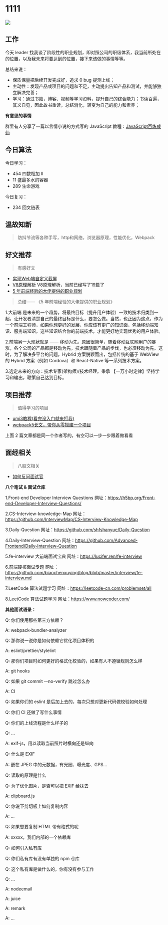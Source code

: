 
# 1111

![](http://h2.ioliu.cn/bing/BlackSun_ZH-CN0889682619_1920x1080.jpg)

## 工作

今天 leader 找我谈了阶段性的职业规划，即对照公司的职级体系，我当前所处在的位置，以及我未来将要达到的位置，接下来该做的事情等等。

总结来说：

- 保质保量把后续开发完成好，追求 0 bug 提测上线；
- 主动性：发现产品或项目的问题和不足，主动提出告知产品和测试，并能够独立解决完善；
- 学习：通过书籍，博客、视频等学习资料，提升自己的综合能力；书读百遍，其义自见，因此故书重读，总结消化，转变为自己的能力和素养；

**有意思的事情**

群里有人分享了一篇以言情小说的方式写的 JavaScript 教程：[JavaScript百炼成仙](https://m.zhangyue.com/readbook/12567484/5.html?showDownload=1)
## 今日算法

今日学习：

- 454 四数相加 II
- 11 盛最多水的容器
- 289 生命游戏

今日复习：

- 234 回文链表

## 温故知新
> 防抖节流等各种手写，http和网络，浏览器原理，性能优化，Webpack


## 好文推荐
> 有感好文

- [实现Web端自定义截屏](https://juejin.cn/post/6924368956950052877)
- [V8原理解析](https://www.anquanke.com/member.html?memberId=161290) V8原理解析，当前已经写了19篇了
- [5 年前端经验的大佬提供的职业规划](https://mp.weixin.qq.com/s/6sskeHZOgcx8w2rZDd0GKw)

> 总结—— 《5 年前端经验的大佬提供的职业规划》

1.大前端 是未来的一个趋势，将最终目标（提升用户体验）一致的技术归类到一起，让开发者清楚自己的最终目标是什么，要怎么做。当然，也正因为这点，作为一个前端工程师，如果你想更好的发展，你应该有更广的知识面，包括移动端知识、服务端知识。这些知识结合你的前端技术，才能更好地实现优秀的用户体验。

2.前端另一大现状就是 —— 移动为先。原因很简单，随着移动互联网用户的暴涨，各个公司的产品都是移动为先，技术跟随着产品的步伐，也必须移动为先。这时，为了解决多平台的问题，Hybrid 方案脱颖而出，包括传统的基于 WebView 的 Hybrid 方案（例如 Cordova）和 React-Native 等一系列技术方案。

3.选定未来的方向：技术专家(架构师)/技术经理。秉承 【一万小时定律】坚持学习和输出，鞭策自己达到目标。

## 项目推荐
> 值得学习的项目

- [umi3教程(看完没入门就来打我)](https://juejin.cn/post/7021358536504393741)
- [webpack5长文，带你从零搭建一个项目](https://juejin.cn/post/7013606537100787748)

上面 2 篇文章都是同一个作者写的，有空可以一步一步跟着做看看
## 面经相关
> 八股文相关

- [如何反问面试官](https://github.com/yifeikong/reverse-interview-zh) 

**八个笔试 & 面试仓库**

1.Front-end Developer Interview Questions 网址：https://h5bp.org/Front-end-Developer-Interview-Questions/

2.CS-Interview-knowledge-Map
网址：https://github.com/InterviewMap/CS-Interview-Knowledge-Map

3.Daily-Question
网址：https://github.com/shfshanyue/Daily-Question

4.Daily-Interview-Question
网址：https://github.com/Advanced-Frontend/Daily-Interview-Question

5.fe-interview 大前端面试宝典
网址：https://lucifer.ren/fe-interview

6.前端硬核面试专题
网址：https://github.com/biaochenxuying/blog/blob/master/interview/fe-interview.md

7.LeetCode 算法试题学习
网址：https://leetcode-cn.com/problemset/all

8.LeetCode 算法试题学习
网址：https://www.nowcoder.com/​

**其他面试语录：**

Q: 你们使用那些第三方依赖？

A: webpack-bundler-analyzer

Q: 那你说一说你是如何依赖它优化项目体积的

A: eslint/prettier/stylelint

Q: 那你们项目时如何更好的格式化校验的，如果有人不遵循规则怎么样

A: git hooks

Q: 如果 git commit --no-verify 跳过怎么办

A: CI

Q: 如果你们的 eslint 是后加上去的，每次只想对更新代码做校验如何处理

Q: 你们 CI 还做了写什么事情

Q: 你们的上线流程是什么样子的

Q: ...

A: exif-js，用以读取当前照片时横向还是纵向

Q: 什么是 EXIF

A: 嵌在 JPEG 中的元数据，有光圈、曝光度、GPS...

Q: 读取的原理是什么

Q: 为了优化图片，是否可以把 EXIF 给抹去

A: clipboard.js

Q: 你说下剪切板上如何复制内容

A: ...

Q: 如果想要复制 HTML 带有格式的呢

A: xxxxx，我们内部的一个依赖库

Q: 如何引入私有库

Q: 你们私有库有没有单独的 npm 仓库

Q: 这个私有库是做什么的，你有没有参与工作

Q: ...

A: nodeemail

A: juice

A: remark

A: ...
